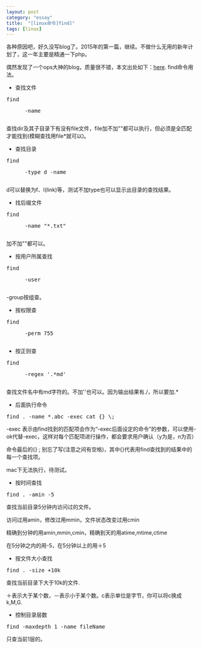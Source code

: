 ```yaml
---
layout: post
category: "essay"
title:  "[linux命令]find]"
tags: [linux]
---
```

各种原因吧，好久没写blog了。2015年的第一篇，继续。不做什么无用的新年计划了，这一年主要是精通一下php。

偶然发现了一个ops大神的blog，质量很不错，本文出处如下：[here](http://roclinux.cn/?p=18). find命令用法。

* 查找文件

<pre>find <dir> -name <file></pre>

查找dir及其子目录下有没有file文件，file加不加""都可以执行，但必须是全匹配才能找到(模糊查找用file*就可以)。

* 查找目录

<pre>find <dir> -type d -name <dirName> </pre>

d可以替换为f、l(link)等，测试不加type也可以显示出目录的查找结果。

* 找后缀文件

<pre>find <dir> -name "*.txt" </pre>

加不加""都可以。

* 按用户所属查找

<pre>find <dir> -user <userName> </pre>

-group按组查。

* 按权限查

<pre>find <dir> -perm 755 </pre>

* 按正则查

<pre>find <dir> -regex '.*md'</pre>

查找文件名中有md字符的。不加''也可以。因为输出结果有./，所以要加.*

* 后面执行命令

<pre>find . -name *.abc -exec cat {} \;</pre>

-exec 表示由find找到的匹配项会作为“-exec后面设定的命令”的参数，可以使用-ok代替-exec，这样对每个匹配项进行操作，都会要求用户确认（y为是，n为否）

命令最后的{} \; 别忘了写(注意之间有空格)，其中{}代表用find查找到的结果中的每一个查找项。

mac下无法执行，待测试。

* 按时间查找

<pre>find . -amin -5 </pre>

查找当前目录5分钟内访问过的文件。

访问过用amin，修改过用mmin，文件状态改变过用cmin

精确到分钟的用amin,mmin,cmin，精确到天的用atime,mtime,ctime

在5分钟之内的用-5，在5分钟以上的用＋5

* 按文件大小查找

<pre>find . -size +10k</pre>

查找当前目录下大于10k的文件.

＋表示大于某个数，－表示小于某个数。c表示单位是字节，你可以将c换成k,M,G.

* 控制目录层数

<pre>find -maxdepth 1 -name fileName</pre>

只查当前1层的。
